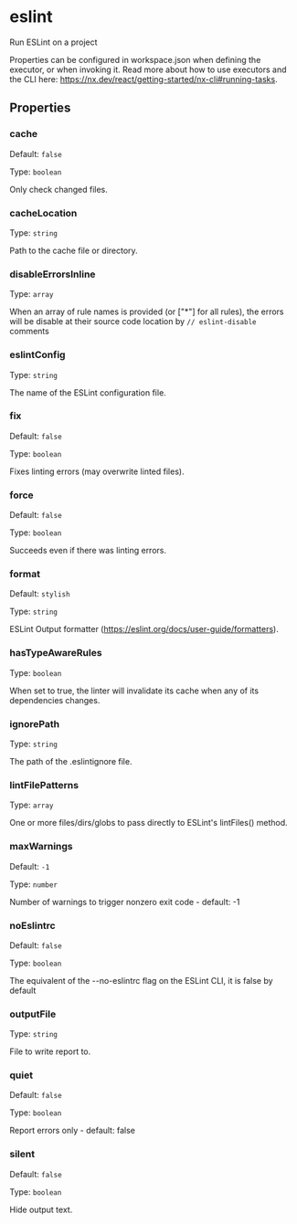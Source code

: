 # eslint

Run ESLint on a project

Properties can be configured in workspace.json when defining the executor, or when invoking it.
Read more about how to use executors and the CLI here: https://nx.dev/react/getting-started/nx-cli#running-tasks.

## Properties

### cache

Default: `false`

Type: `boolean`

Only check changed files.

### cacheLocation

Type: `string`

Path to the cache file or directory.

### disableErrorsInline

Type: `array`

When an array of rule names is provided (or ["*"] for all rules), the errors will be disable at their source code location by `// eslint-disable` comments

### eslintConfig

Type: `string`

The name of the ESLint configuration file.

### fix

Default: `false`

Type: `boolean`

Fixes linting errors (may overwrite linted files).

### force

Default: `false`

Type: `boolean`

Succeeds even if there was linting errors.

### format

Default: `stylish`

Type: `string`

ESLint Output formatter (https://eslint.org/docs/user-guide/formatters).

### hasTypeAwareRules

Type: `boolean`

When set to true, the linter will invalidate its cache when any of its dependencies changes.

### ignorePath

Type: `string`

The path of the .eslintignore file.

### lintFilePatterns

Type: `array`

One or more files/dirs/globs to pass directly to ESLint's lintFiles() method.

### maxWarnings

Default: `-1`

Type: `number`

Number of warnings to trigger nonzero exit code - default: -1

### noEslintrc

Default: `false`

Type: `boolean`

The equivalent of the --no-eslintrc flag on the ESLint CLI, it is false by default

### outputFile

Type: `string`

File to write report to.

### quiet

Default: `false`

Type: `boolean`

Report errors only - default: false

### silent

Default: `false`

Type: `boolean`

Hide output text.
